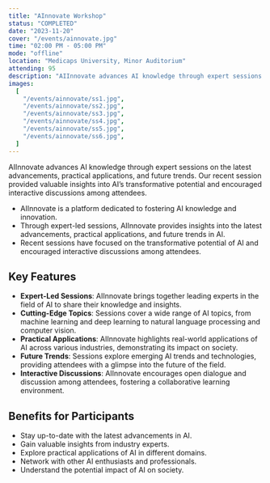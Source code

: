```yaml
---
title: "AInnovate Workshop"
status: "COMPLETED"
date: "2023-11-20"
cover: "/events/ainnovate.jpg"
time: "02:00 PM - 05:00 PM"
mode: "offline"
location: "Medicaps University, Minor Auditorium"
attending: 95
description: "AIInnovate advances AI knowledge through expert sessions on the latest advancements, practical applications, and future trends. Our recent session provided valuable insights into AI’s transformative potential and encouraged interactive discussions among attendees."
images:
  [
    "/events/ainnovate/ss1.jpg",
    "/events/ainnovate/ss2.jpg",
    "/events/ainnovate/ss3.jpg",
    "/events/ainnovate/ss4.jpg",
    "/events/ainnovate/ss5.jpg",
    "/events/ainnovate/ss6.jpg",
  ]
---
```


AIInnovate advances AI knowledge through expert sessions on the latest advancements, practical applications, and future trends. Our recent session provided valuable insights into AI’s transformative potential and encouraged interactive discussions among attendees.

- AIInnovate is a platform dedicated to fostering AI knowledge and innovation.
- Through expert-led sessions, AIInnovate provides insights into the latest advancements, practical applications,
  and future trends in AI.
- Recent sessions have focused on the transformative potential of AI and encouraged interactive discussions
  among attendees.

## Key Features

- **Expert-Led Sessions**: AIInnovate brings together leading experts in the field of AI to share their knowledge and insights.
- **Cutting-Edge Topics**: Sessions cover a wide range of AI topics, from machine learning and deep learning to natural language processing and computer vision.
- **Practical Applications**: AIInnovate highlights real-world applications of AI across various industries, demonstrating its impact on society.
- **Future Trends**: Sessions explore emerging AI trends and technologies, providing attendees with a glimpse into the future of the field.
- **Interactive Discussions**: AIInnovate encourages open dialogue and discussion among attendees, fostering a collaborative learning environment.

## Benefits for Participants

- Stay up-to-date with the latest advancements in AI.
- Gain valuable insights from industry experts.
- Explore practical applications of AI in different domains.
- Network with other AI enthusiasts and professionals.
- Understand the potential impact of AI on society.
